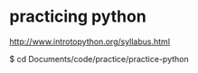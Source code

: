 # practicing python

http://www.introtopython.org/syllabus.html

$ cd Documents/code/practice/practice-python
